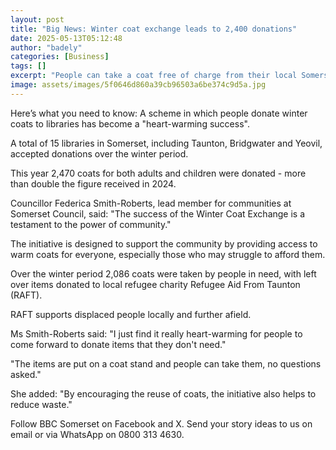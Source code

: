 ```yaml
---
layout: post
title: "Big News: Winter coat exchange leads to 2,400 donations"
date: 2025-05-13T05:12:48
author: "badely"
categories: [Business]
tags: []
excerpt: "People can take a coat free of charge from their local Somerset library during the winter months."
image: assets/images/5f0646d860a39cb96503a6be374c9d5a.jpg
---
```


Here’s what you need to know: A scheme in which people donate winter coats to libraries has become a "heart-warming success".

A total of 15 libraries in Somerset, including Taunton, Bridgwater and Yeovil, accepted donations over the winter period.

This year 2,470 coats for both adults and children were donated - more than double the figure received in 2024.

Councillor Federica Smith-Roberts, lead member for communities at Somerset Council, said: "The success of the Winter Coat Exchange is a testament to the power of community." 

The initiative is designed to support the community by providing access to warm coats for everyone, especially those who may struggle to afford them.

Over the winter period 2,086 coats were taken by people in need, with left over items donated to local refugee charity Refugee Aid From Taunton (RAFT).

RAFT supports displaced people locally and further afield.

Ms Smith-Roberts said: "I just find it really heart-warming for people to come forward to donate items that they don't need."

"The items are put on a coat stand and people can take them, no questions asked."

She added: "By encouraging the reuse of coats, the initiative also helps to reduce waste."

Follow BBC Somerset on Facebook and X. Send your story ideas to us on email or via WhatsApp on 0800 313 4630.

